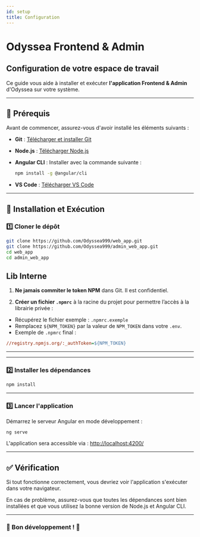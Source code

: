 ```yaml
---
id: setup
title: Configuration
---
```


# Odyssea Frontend & Admin

## Configuration de votre espace de travail

Ce guide vous aide à installer et exécuter **l'application Frontend & Admin** d'Odyssea sur votre système.

---

## 📌 Prérequis

Avant de commencer, assurez-vous d'avoir installé les éléments suivants :

* **Git** : [Télécharger et installer Git](https://git-scm.com/)
* **Node.js** : [Télécharger Node.js](https://nodejs.org/)
* **Angular CLI** : Installer avec la commande suivante :

  ```bash
  npm install -g @angular/cli
  ```
- **VS Code** : [Télécharger VS Code](https://code.visualstudio.com/download)

---

## 🚀 Installation et Exécution

### 1️⃣ Cloner le dépôt

```bash
git clone https://github.com/Odyssea999/web_app.git
git clone https://github.com/Odyssea999/admin_web_app.git
cd web_app
cd admin_web_app
```

## Lib Interne 

1. **Ne jamais commiter le token NPM** dans Git. Il est confidentiel.

2. **Créer un fichier `.npmrc`** à la racine du projet pour permettre l’accès à la librairie privée :

* Récupérez le fichier exemple : `.npmrc.exemple`
* Remplacez `${NPM_TOKEN}` par la valeur de `NPM_TOKEN` dans votre `.env`.
* Exemple de `.npmrc` final :

```ini
//registry.npmjs.org/:_authToken=${NPM_TOKEN}
```
---
---

### 2️⃣ Installer les dépendances

```bash
npm install
```

---

### 3️⃣ Lancer l'application

Démarrez le serveur Angular en mode développement :

```bash
ng serve
```

L'application sera accessible via : [http://localhost:4200/](http://localhost:4200/)

---

## ✅ Vérification

Si tout fonctionne correctement, vous devriez voir l'application s'exécuter dans votre navigateur.

En cas de problème, assurez-vous que toutes les dépendances sont bien installées et que vous utilisez la bonne version de Node.js et Angular CLI.

---

### 🎯 Bon développement ! 🚀